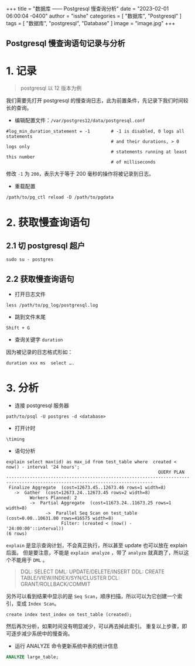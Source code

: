 +++
title = "数据库 —— Postgresql 慢查询分析"
date = "2023-02-01 06:00:04 -0400"
author = "isshe"
categories = [ "数据库", "Postgresql" ]
tags = [ "数据库", "postgresql", "Database" ]
image = "image.jpg"
+++


Postgresql 慢查询语句记录与分析
---

# 1. 记录

> postgresql 以 12 版本为例

我们需要先打开 postgresql 的慢查询日志，此为前置条件，先记录下我们时间较长的查询。

* 编辑配置文件：`/var/postgres12/data/postgresql.conf`

```
#log_min_duration_statement = -1        # -1 is disabled, 0 logs all statements
                                        # and their durations, > 0 logs only
                                        # statements running at least this number
                                        # of milliseconds
```

修改 `-1` 为 `200`，表示大于等于 200 毫秒的操作将被记录到日志。

* 重载配置

```
/path/to/pg_ctl reload -D /path/to/pgdata
```

# 2. 获取慢查询语句

## 2.1 切 postgresql 超户

```
sudo su - postgres
```

## 2.2  获取慢查询语句

* 打开日志文件

```
less /path/to/pg_log/postgresql.log
```

* 跳到文件末尾

```
Shift + G
```

* 查询关键字 `duration`

因为被记录的日志格式形如：

```
duration xxx ms  select ….
```

# 3. 分析

* 连接 postgresql 服务器

```
path/to/psql -U postgres -d <database>
```

* 打开计时

```
\timing
```

* 语句分析

```
explain select max(id) as max_id from test_table where  created < now() - interval '24 hours';
                                                          QUERY PLAN
------------------------------------------------------------------------------------------------------------------------------
 Finalize Aggregate  (cost=12673.45..12673.46 rows=1 width=8)
   ->  Gather  (cost=12673.24..12673.45 rows=2 width=8)
         Workers Planned: 2
         ->  Partial Aggregate  (cost=11673.24..11673.25 rows=1 width=8)
               ->  Parallel Seq Scan on test_table  (cost=0.00..10631.80 rows=416575 width=8)
                     Filter: (created < (now() - '24:00:00'::interval))
(6 rows)
```

`explain` 是显示查询计划，不会真正执行，所以甚至 update 也可以放在 explain 后面。
但是要注意，不能是 `explain analyze` ，带了 `analyze` 就真跑了，所以这个不能用于 `DML` 。

> DQL: SELECT
> DML: UPDATE/DELETE/INSERT
> DDL: CREATE TABLE/VIEW/INDEX/SYN/CLUSTER
> DCL: GRANT/ROLLBACK/COMMIT

另外可以看到结果中显示的是 `Seq Scan`，顺序扫描，所以可以为它创建一个索引，变成 `Index Scan`。

```
create index test_index on test_table (created);
```

然后再次分析，如果时间没有明显减少，可以再去掉此索引。
重复以上步骤，即可逐步减少系统中的慢查询。

* 运行 ANALYZE 命令更新系统中表的统计信息

```sql
ANALYZE large_table;
```
